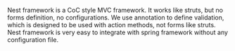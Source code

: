 Nest framework is a CoC style MVC framework. It works like struts, but no forms definition, no configurations. We use annotation to define validation, which is designed to be used with action methods, not forms like struts. Nest framework is very easy to integrate with spring framework without any configuration file.